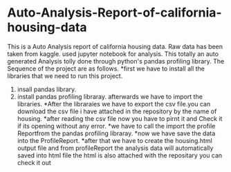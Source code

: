 # Auto-Analysis-Report-of-california-housing-data
This is a Auto Analysis report of california housing data.
Raw data has been taken from kaggle.
used jupyter notebook for analysis.
This totally an auto generated Analysis tolly done through python's pandas profiling library.
The Sequence of the project are as follows.
*first we have to install all the libraries that we need to run this project.
1) insall pandas library.
2) install pandas profiling libraray.
afterwards we have to import the libraries.
*After the libraraies we have to export the csv file.you can download the csv file i have attached in the repository by the name of housing.
*after reading the csv file now you have to pirnt it and Check it if its opening without any error.
*we have to call the import the profile Reportfrom the pandas profiling libraray.
*now we have save the data into the ProfileReport.
*after that we have to create the housing.html output file and from profileReport the analysis data will automatically saved into html file
the html is also attached with the repositary you can check it out




